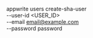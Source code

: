appwrite users create-sha-user \
    --user-id <USER_ID> \
    --email email@example.com \
    --password password
